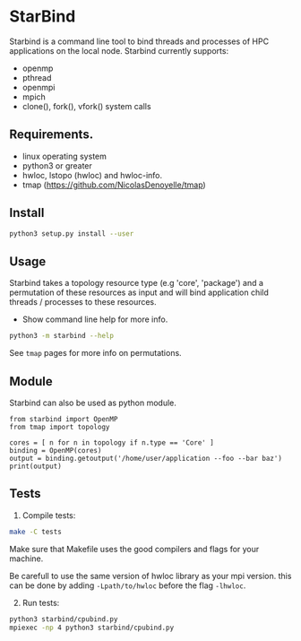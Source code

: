 # StarBind

Starbind is a command line tool to bind threads and processes of HPC applications on the local node.
Starbind currently supports: 
* openmp
* pthread
* openmpi
* mpich
* clone(), fork(), vfork() system calls

## Requirements.

* linux operating system
* python3 or greater
* hwloc, lstopo (hwloc) and hwloc-info.
* tmap (https://github.com/NicolasDenoyelle/tmap)

## Install

``` sh
python3 setup.py install --user
```

## Usage

Starbind takes a topology resource type (e.g 'core', 'package') and a permutation
of these resources as input and will bind application child threads / processes
to these resources.

* Show command line help for more info.
``` sh
python3 -m starbind --help
```

See `tmap` pages for more info on permutations. 

## Module

Starbind can also be used as python module.

```
from starbind import OpenMP
from tmap import topology

cores = [ n for n in topology if n.type == 'Core' ]
binding = OpenMP(cores)
output = binding.getoutput('/home/user/application --foo --bar baz')
print(output)
```

## Tests

1. Compile tests:

``` sh
make -C tests
```
Make sure that Makefile uses the good compilers and flags for your machine.

Be carefull to use the same version of hwloc library as your mpi version.
this can be done by adding `-Lpath/to/hwloc` before the flag `-lhwloc`.

2. Run tests:

``` sh
python3 starbind/cpubind.py
mpiexec -np 4 python3 starbind/cpubind.py
```

